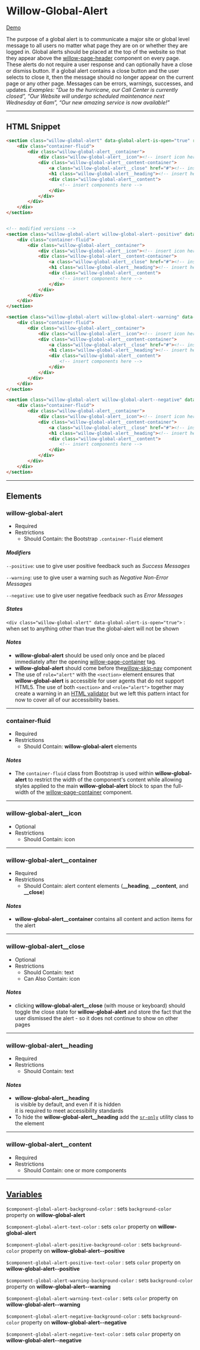 # **Willow-Global-Alert**

[Demo](https://unumux.github.io/willow-testing-site/components/global-alert.html)

The purpose of a global alert is to communicate a major site or global level message to all users no matter what page they are on or whether they are logged in. Global alerts should be placed at the top of the website so that they appear above the [willow-page-header](../page-header) component on every page. These alerts do not require a user response and can optionally have a close or dismiss button.  If a global alert contains a close button and the user selects to close it, then the message should no longer appear on the current page or any other page. Messages can be errors, warnings, successes, and updates. _Examples: “Due to the hurricane, our Call Center is currently closed”, “Our Website will undergo scheduled maintenance next Wednesday at 6am”, “Our new amazing service is now available!”_

---

## HTML Snippet

```html
<section class="willow-global-alert" data-global-alert-is-open="true" role="alert">
    <div class="container-fluid">
        <div class="willow-global-alert__container">
            <div class="willow-global-alert__icon"><!-- insert icon here --></div>
            <div class="willow-global-alert__content-container">
                <a class="willow-global-alert__close" href="#"><!-- insert close text and optional icon here --></a>
                <h1 class="willow-global-alert__heading"><!-- insert heading text here --></h1>
                <div class="willow-global-alert__content">
                    <!-- insert components here -->
                </div>
            </div>
        </div>
    </div>
</section>


<!-- modified versions -->
<section class="willow-global-alert willow-global-alert--positive" data-global-alert-is-open="true" role="alert">
    <div class="container-fluid">
        <div class="willow-global-alert__container">
            <div class="willow-global-alert__icon"><!-- insert icon here --></div>
            <div class="willow-global-alert__content-container">
                <a class="willow-global-alert__close" href="#"><!-- insert close text and optional icon here --></a>
                <h1 class="willow-global-alert__heading"><!-- insert heading text here --></h1>
                <div class="willow-global-alert__content">
                    <!-- insert components here -->
                </div>
            </div>
        </div>
    </div>
</section>

<section class="willow-global-alert willow-global-alert--warning" data-global-alert-is-open="true" role="alert">
    <div class="container-fluid">
        <div class="willow-global-alert__container">
            <div class="willow-global-alert__icon"><!-- insert icon here --></div>
            <div class="willow-global-alert__content-container">
                <a class="willow-global-alert__close" href="#"><!-- insert close text and optional icon here --></a>
                <h1 class="willow-global-alert__heading"><!-- insert heading text here --></h1>
                <div class="willow-global-alert__content">
                    <!-- insert components here -->
                </div>
            </div>
        </div>
    </div>
</section>

<section class="willow-global-alert willow-global-alert--negative" data-global-alert-is-open="true" role="alert">
    <div class="container-fluid">
        <div class="willow-global-alert__container">
            <div class="willow-global-alert__icon"><!-- insert icon here --></div>
            <div class="willow-global-alert__content-container">
                <a class="willow-global-alert__close" href="#"><!-- insert close text and optional icon here --></a>
                <h1 class="willow-global-alert__heading"><!-- insert heading text here --></h1>
                <div class="willow-global-alert__content">
                    <!-- insert components here -->
                </div>
            </div>
        </div>
    </div>
</section>
```

---

## Elements

### willow-global-alert

- Required
- Restrictions
  - Should Contain: the Bootstrap `.container-fluid` element

#### _Modifiers_

`--positive`: use to give user positive feedback such as _Success Messages_

`--warning`: use to give user a warning such as _Negative Non-Error Messages_

`--negative`: use to give user negative feedback such as _Error Messages_

#### _States_

`<div class="willow-global-alert" data-global-alert-is-open="true">` : when set to anything other than true the global-alert will not be shown

#### _Notes_

- **willow-global-alert** should be used only once and be placed immediately after the opening [willow-page-container](../willow-page-container) tag.
- **willow-global-alert** should come before the[willow-skip-nav](../skip-nav) component
- The use of `role="alert"` with the `<section>` element ensures that **willow-global-alert** is accessible for user agents that do not support HTML5. The use of both `<section>` and `<role="alert">` together may create a warning in an [HTML validator](https://validator.w3.org/) but we left this pattern intact for now to cover all of our accessibility bases.

---

### container-fluid

- Required
- Restrictions
  - Should Contain: **willow-global-alert** elements

#### _Notes_

- The `container-fluid` class from Bootstrap is used within **willow-global-alert** to restrict the width of the component's content while allowing styles applied to the main **willow-global-alert** block to span the full-width of the [willow-page-container](../page-container) component.

---

### willow-global-alert__icon

- Optional
- Restrictions
  - Should Contain: icon

---

### willow-global-alert__container

- Required
- Restrictions
  - Should Contain: alert content elements (**__heading**, **__content**, and **__close**)

#### _Notes_

- **willow-global-alert__container** contains all content and action items for the alert

---

### willow-global-alert__close

- Optional
- Restrictions
  - Should Contain: text
  - Can Also Contain: icon

#### _Notes_

- clicking **willow-global-alert__close** (with mouse or keyboard) should toggle the close state for **willow-global-alert** and store the fact that the user dismissed the alert - so it does not continue to show on other pages

---

### willow-global-alert__heading

- Required
- Restrictions
  - Should Contain: text

#### _Notes_

- **willow-global-alert__heading** is visible by default, and even if it is hidden it is required to meet accessibility standards
- To hide the **willow-global-alert__heading** add the [`sr-only`](../../utilities.md) utility class to the element

---

### willow-global-alert__content

- Required
- Restrictions
  - Should Contain: one or more components

---

## [Variables](./styles/_default-variables.scss)

`$component-global-alert-background-color` : sets `background-color` property on **willow-global-alert**

`$component-global-alert-text-color` : sets `color` property on **willow-global-alert**

`$component-global-alert-positive-background-color` : sets `background-color` property on **willow-global-alert--positive**

`$component-global-alert-positive-text-color` : sets `color` property on **willow-global-alert--positive**

`$component-global-alert-warning-background-color` : sets `background-color` property on **willow-global-alert--warning**

`$component-global-alert-warning-text-color` : sets `color` property on **willow-global-alert--warning**

`$component-global-alert-negative-background-color` : sets `background-color` property on **willow-global-alert--negative**

`$component-global-alert-negative-text-color` : sets `color` property on **willow-global-alert--negative**
